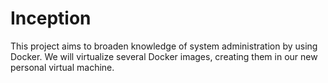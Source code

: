 # Inception
This project aims to broaden knowledge of system administration by using Docker. We will virtualize several Docker images, creating them in our new personal virtual machine.
